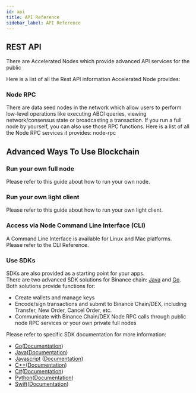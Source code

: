 ```yaml
---
id: api
title: API Reference
sidebar_label: API Reference
---
```


## REST API

There are Accelerated Nodes which provide advanced API services for the public

Here is a list of all the Rest API information Accelerated Node provides:

### Node RPC

There are data seed nodes in the network which allow users to perform low-level operations like executing ABCI queries, viewing network/consensus state or broadcasting a transaction.
If you run a full node by yourself, you can also use those RPC functions. Here is a list of all the Node RPC services it provides: node-rpc

## Advanced Ways To Use Blockchain

### Run your own full node

Please refer to this guide about how to run your own node.

### Run your own light client

Please refer to this guide about how to run your own light client.

### Access via Node Command Line Interface (CLI)

A Command Line Interface is available for Linux and Mac platforms.<br/>
Please refer to the CLI Reference.

### Use SDKs

SDKs are also provided as a starting point for your apps.<br/>
There are two advanced SDK solutions for Binance chain: [Java](https://github.com/binance-chain/java-sdk) and [Go](https://github.com/binance-chain/go-sdk).<br/>
Both solutions provide functions for:<br/>

- Create wallets and manage keys
- Encode/sign transactions and submit to Binance Chain/DEX, including Transfer, New Order, Cancel Order, etc.
- Communicate with Binance Chain/DEX Node RPC calls through public node RPC services or your own private full nodes

Please refer to specific SDK documentation for more information:

- [Go](https://github.com/binance-chain/go-sdk)([Documentation](https://github.com/binance-chain/go-sdk/wiki))
- [Java](https://github.com/binance-chain/java-sdk)([Documentation](https://github.com/binance-chain/java-sdk/wiki))
- [Javascript](https://github.com/binance-chain/javascript-sdk) ([Documentation](https://github.com/binance-chain/javascript-sdk/wiki))
- [C++](https://github.com/binance-chain/cplusplus-sdk)([Documentation](https://github.com/binance-chain/cplusplus-sdk/wiki))
- [C#](https://github.com/binance-chain/csharp-sdk)([Documentation](https://github.com/binance-chain/csharp-sdk))
- [Python](https://github.com/binance-chain/python-sdk)([Documentation](https://python-binance-chain.readthedocs.io/en/latest/binance-chain.html#module-binance_chain))
- [Swift](https://github.com/binance-chain/swift-sdk)([Documentation](https://github.com/binance-chain/swift-sdk/blob/master/README.md))
